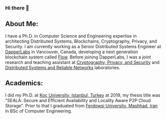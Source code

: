 ### Hi there 👋

<!--
**yhassanzadeh13/yhassanzadeh13** is a ✨ _special_ ✨ repository because its `README.md` (this file) appears on your GitHub profile.

Here are some ideas to get you started:

- 🔭 I’m currently working on ...
- 🌱 I’m currently learning ...
- 👯 I’m looking to collaborate on ...
- 🤔 I’m looking for help with ...
- 💬 Ask me about ...
- 📫 How to reach me: ...
- 😄 Pronouns: ...
- ⚡ Fun fact: ...
-->

## About Me: 
I have a Ph.D. in Computer Science and Engineering expertise in architecting Distributed Systems, Blockchains, Cryptography, Privacy, and Security. I am currently working as a Senior Distributed Systems Engineer at [DapperLabs](https://www.dapperlabs.com/) in Vancouver, Canada, developing a next generation blockchain system called [Flow](https://www.onflow.org/). Before joining DapperLabs, I was a joint research and teaching assistant at [Cryptography, Privacy, and Security](https://crypto.ku.edu.tr) and [Distributed Systems and Reliable Networks]() laboratories.  

## Academics: 
I did my Ph.D. at [Koç University, Istanbul, Turkey](ku.edu.tr) at 2019, my thesis title was "SEALA: Secure and Efficient Availability and Locality Aware P2P Cloud Storage". Prior to that I graduated from [Ferdowsi University, Mashhad, Iran](um.ac.ir) in BSc of Computer Engineering.

